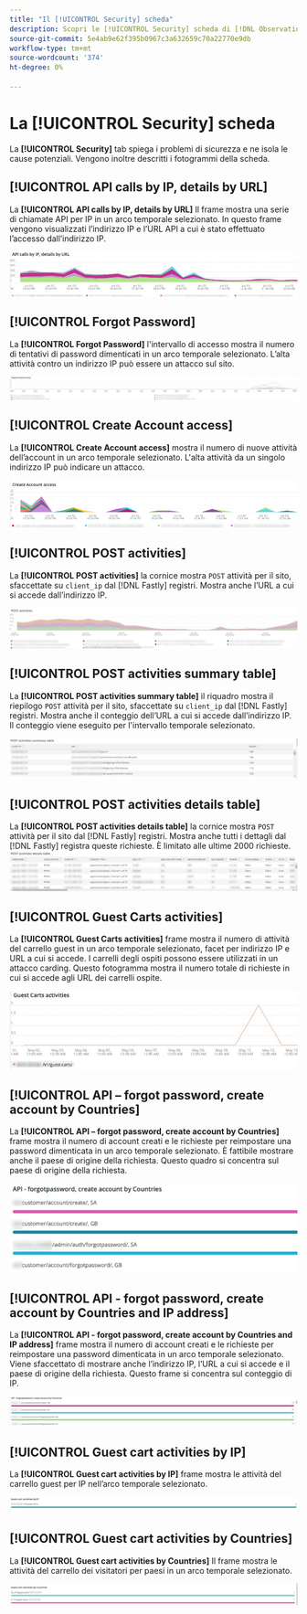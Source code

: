 ```yaml
---
title: "Il [!UICONTROL Security] scheda"
description: Scopri le [!UICONTROL Security] scheda di [!DNL Observation for Adobe Commerce].
source-git-commit: 5e4ab9e62f395b0967c3a632659c70a22770e9db
workflow-type: tm+mt
source-wordcount: '374'
ht-degree: 0%

---
```



# La [!UICONTROL Security] scheda

La **[!UICONTROL Security]** tab spiega i problemi di sicurezza e ne isola le cause potenziali. Vengono inoltre descritti i fotogrammi della scheda.

## [!UICONTROL API calls by IP, details by URL]

La **[!UICONTROL API calls by IP, details by URL]** Il frame mostra una serie di chiamate API per IP in un arco temporale selezionato. In questo frame vengono visualizzati l’indirizzo IP e l’URL API a cui è stato effettuato l’accesso dall’indirizzo IP.

![Chiamate API per IP](../../assets/tools/observation-for-adobe-commerce/calls-by-ip.jpg)

## [!UICONTROL Forgot Password]

La **[!UICONTROL Forgot Password]** l&#39;intervallo di accesso mostra il numero di tentativi di password dimenticati in un arco temporale selezionato. L’alta attività contro un indirizzo IP può essere un attacco sul sito.

![Password dimenticata](../../assets/tools/observation-for-adobe-commerce/forgot-password.jpg)

## [!UICONTROL Create Account access]

La **[!UICONTROL Create Account access]** mostra il numero di nuove attività dell’account in un arco temporale selezionato. L&#39;alta attività da un singolo indirizzo IP può indicare un attacco.

![create-account-access](../../assets/tools/observation-for-adobe-commerce/create-account-access.png)

## [!UICONTROL POST activities]

La **[!UICONTROL POST activities]** la cornice mostra `POST` attività per il sito, sfaccettate su `client_ip` dal [!DNL Fastly] registri. Mostra anche l’URL a cui si accede dall’indirizzo IP.

![Attività POST](../../assets/tools/observation-for-adobe-commerce/POST-activities.jpg)

## [!UICONTROL POST activities summary table]

La **[!UICONTROL POST activities summary table]** il riquadro mostra il riepilogo `POST` attività per il sito, sfaccettate su `client_ip` dal [!DNL Fastly] registri. Mostra anche il conteggio dell’URL a cui si accede dall’indirizzo IP. Il conteggio viene eseguito per l&#39;intervallo temporale selezionato.

![POST-activities-summary](../../assets/tools/observation-for-adobe-commerce/POST-activities-summary.jpg)

## [!UICONTROL POST activities details table]

La **[!UICONTROL POST activities details table]** la cornice mostra `POST` attività per il sito dal [!DNL Fastly] registri. Mostra anche tutti i dettagli dal [!DNL Fastly] registra queste richieste. È limitato alle ultime 2000 richieste.
![POST-activities-details](../../assets/tools/observation-for-adobe-commerce/POST-activities-details.jpg)

## [!UICONTROL Guest Carts activities]

La **[!UICONTROL Guest Carts activities]** frame mostra il numero di attività del carrello guest in un arco temporale selezionato, facet per indirizzo IP e URL a cui si accede. I carrelli degli ospiti possono essere utilizzati in un attacco carding. Questo fotogramma mostra il numero totale di richieste in cui si accede agli URL dei carrelli ospite.

![guest-carts-activities](../../assets/tools/observation-for-adobe-commerce/guest-carts-activities.jpg)

## [!UICONTROL API – forgot password, create account by Countries]

La **[!UICONTROL API – forgot password, create account by Countries]** frame mostra il numero di account creati e le richieste per reimpostare una password dimenticata in un arco temporale selezionato. È fattibile mostrare anche il paese di origine della richiesta. Questo quadro si concentra sul paese di origine della richiesta.

![paesi dimenticati dell&#39;api](../../assets/tools/observation-for-adobe-commerce/api-forgot-countries.jpg)

## [!UICONTROL API - forgot password, create account by Countries and IP address]

La **[!UICONTROL API - forgot password, create account by Countries and IP address]** frame mostra il numero di account creati e le richieste per reimpostare una password dimenticata in un arco temporale selezionato. Viene sfaccettato di mostrare anche l’indirizzo IP, l’URL a cui si accede e il paese di origine della richiesta. Questo frame si concentra sul conteggio di IP.

![api-dimenticata-countries-ip](../../assets/tools/observation-for-adobe-commerce/api-forgot-countries-ip.png)

## [!UICONTROL Guest cart activities by IP]

La **[!UICONTROL Guest cart activities by IP]** frame mostra le attività del carrello guest per IP nell’arco temporale selezionato.

![guest-cart-ip](../../assets/tools/observation-for-adobe-commerce/guest-cart-ip.png)

## [!UICONTROL Guest cart activities by Countries]

La **[!UICONTROL Guest cart activities by Countries]** Il frame mostra le attività del carrello dei visitatori per paesi in un arco temporale selezionato.

![paese ospite](../../assets/tools/observation-for-adobe-commerce/guest-cart-country.png)
